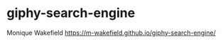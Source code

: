# giphy-search-engine

 Monique Wakefield 
  https://m-wakefield.github.io/giphy-search-engine/ 
  
